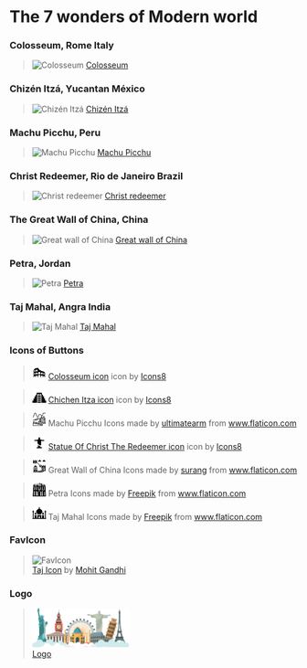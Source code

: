 # The 7 wonders of Modern world 

### Colosseum, Rome Italy
>![Colosseum](https://images.unsplash.com/photo-1591014979417-20f9a787a4da?ixid=MXwxMjA3fDB8MHxwaG90by1wYWdlfHx8fGVufDB8fHw%3D&ixlib=rb-1.2.1&auto=format&fit=crop&w=1339&q=80)
>[Colosseum](https://unsplash.com/photos/LUdSrJw-BII)

### Chizén Itzá, Yucantan México
>![Chizén Itzá](https://images.unsplash.com/photo-1518638150340-f706e86654de?ixlib=rb-1.2.1&ixid=MXwxMjA3fDB8MHxwaG90by1wYWdlfHx8fGVufDB8fHw%3D&auto=format&fit=crop&w=1348&q=80)
>[Chizén Itzá](https://unsplash.com/photos/UfK0P6WygEE)

### Machu Picchu, Peru
>![Machu Picchu](https://images.unsplash.com/photo-1526392060635-9d6019884377?ixid=MXwxMjA3fDB8MHxwaG90by1wYWdlfHx8fGVufDB8fHw%3D&ixlib=rb-1.2.1&auto=format&fit=crop&w=1350&q=80)
>[Machu Picchu](https://unsplash.com/photos/4hMET7vYTAQ)

### Christ Redeemer, Rio de Janeiro Brazil
>![Christ redeemer](https://images.unsplash.com/photo-1539053197169-395aea7a3bc3?ixid=MXwxMjA3fDB8MHxwaG90by1wYWdlfHx8fGVufDB8fHw%3D&ixlib=rb-1.2.1&auto=format&fit=crop&w=1350&q=80)
>[Christ redeemer](https://unsplash.com/photos/nHztbv3h9kI)

### The Great Wall of China, China
>![Great wall of China](https://images.unsplash.com/photo-1558981012-236ee58eb5c9?ixlib=rb-1.2.1&ixid=MXwxMjA3fDB8MHxwaG90by1wYWdlfHx8fGVufDB8fHw%3D&auto=format&fit=crop&w=1276&q=80)
>[Great wall of China](https://unsplash.com/photos/zhiQORykuwQ)

### Petra, Jordan
>![Petra](https://images.unsplash.com/photo-1605647268682-3a555008c445?ixid=MXwxMjA3fDB8MHxwaG90by1wYWdlfHx8fGVufDB8fHw%3D&ixlib=rb-1.2.1&auto=format&fit=crop&w=1267&q=80)
>[Petra](https://unsplash.com/photos/9ChJAeyDxcE)

### Taj Mahal, Angra India
>![Taj Mahal](https://images.unsplash.com/photo-1564507592333-c60657eea523?ixid=MXwxMjA3fDB8MHxwaG90by1wYWdlfHx8fGVufDB8fHw%3D&ixlib=rb-1.2.1&auto=format&fit=crop&w=1351&q=80)
>[Taj Mahal](https://unsplash.com/photos/iWMfiInivp4)

### Icons of Buttons

>![Colosseum](assets/images/btnColosseumIco.png) 
<a target="_blank" href="https://icons8.com/icons/set/coliseum">Colosseum icon</a> icon by <a target="_blank" href="https://icons8.com">Icons8</a>

>![Chichen](assets/images/btnChichenIco.png)
<a target="_blank" href="https://icons8.com/icons/set/chichen-itza">Chichen Itza icon</a> icon by <a target="_blank" href="https://icons8.com">Icons8</a>

>![Machu Picchu](assets/images/btnMachu-PicchuIco.png)
Machu Picchu Icons made by <a href="" title="ultimatearm">ultimatearm</a> from <a href="https://www.flaticon.com/" title="Flaticon">www.flaticon.com</a>

>![Christ Redeemer](assets/images/btnChristIco.png)
<a target="_blank" href="https://icons8.com/icons/set/statue-of-christ-the-redeemer">Statue Of Christ The Redeemer icon</a> icon by <a target="_blank" href="https://icons8.com">Icons8</a>

>![Great Wall of China](assets/images/btnChinaIco.png)
Great Wall of China Icons made by <a href="https://www.flaticon.com/authors/surang" title="surang">surang</a> from <a href="https://www.flaticon.com/" title="Flaticon">www.flaticon.com</a>

>![Petra](assets/images/btnPetraIco.png)
Petra Icons made by <a href="https://www.freepik.com" title="Freepik">Freepik</a> from <a href="https://www.flaticon.com/" title="Flaticon">www.flaticon.com</a>

>![Taj Mahal](assets/images/btnTaj-MahalIco.png)
Taj Mahal Icons made by <a href="https://www.freepik.com" title="Freepik">Freepik</a> from <a href="https://www.flaticon.com/" title="Flaticon">www.flaticon.com</a>

### FavIcon
>![FavIcon](assets/images/favicon.ico) 
><br><a href="https://iconscout.com/icons/taj" target="_blank">Taj Icon</a> by <a href="https://iconscout.com/contributors/mcgandhi61" target="_blank">Mohit Gandhi</a>

### Logo
><img src="assets/images/navlogo.png"><br>
>   [Logo](https://www.hiclipart.com/free-transparent-background-png-clipart-izyki)